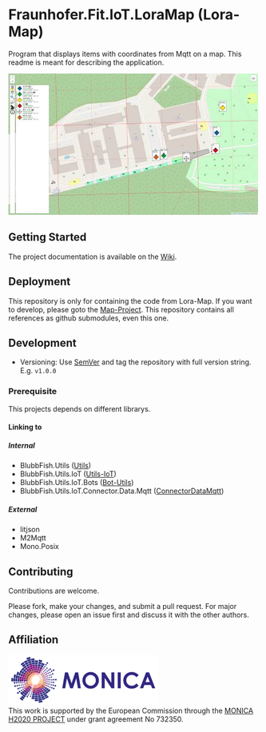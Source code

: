 # Fraunhofer.Fit.IoT.LoraMap (Lora-Map)
<!-- Short description of the project. -->

Program that displays items with coordinates from Mqtt on a map. This readme is meant for describing the application. 

![Picture of the Application](Lora-Map.jpg)
<!-- A teaser figure may be added here. It is best to keep the figure small (<500KB) and in the same repo -->

## Getting Started
<!-- Instruction to make the project up and running. -->

The project documentation is available on the [Wiki](https://github.com/MONICA-Project/lora-map/wiki).

## Deployment
<!-- Deployment/Installation instructions. If this is software library, change this section to "Usage" and give usage examples -->

This repository is only for containing the code from Lora-Map. If you want to develop, please goto the [Map-Project](https://github.com/MONICA-Project/map-project). This repository contains all references as github submodules, even this one.

## Development
<!-- Developer instructions. -->
* Versioning: Use [SemVer](http://semver.org/) and tag the repository with full version string. E.g. `v1.0.0`

### Prerequisite
This projects depends on different librarys.

#### Linking to
##### Internal
* BlubbFish.Utils ([Utils](http://git.blubbfish.net/vs_utils/Utils))
* BlubbFish.Utils.IoT ([Utils-IoT](http://git.blubbfish.net/vs_utils/Utils-IoT))
* BlubbFish.Utils.IoT.Bots ([Bot-Utils](http://git.blubbfish.net/vs_utils/Bot-Utils))
* BlubbFish.Utils.IoT.Connector.Data.Mqtt ([ConnectorDataMqtt](http://git.blubbfish.net/vs_utils/ConnectorDataMqtt))

##### External
* litjson
* M2Mqtt
* Mono.Posix

## Contributing
Contributions are welcome. 

Please fork, make your changes, and submit a pull request. For major changes, please open an issue first and discuss it with the other authors.

## Affiliation
![MONICA](https://github.com/MONICA-Project/template/raw/master/monica.png)  
This work is supported by the European Commission through the [MONICA H2020 PROJECT](https://www.monica-project.eu) under grant agreement No 732350.